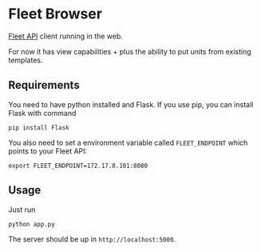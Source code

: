 # Fleet Browser

[Fleet API](https://github.com/coreos/fleet/blob/master/Documentation/api-v1.md) client running in the web.

For now it has view capabilities + plus the ability to put units from existing templates.

## Requirements

You need to have python installed and Flask. If you use pip, you can install Flask
with command

```
pip install Flask
```

You also need to set a environment variable called `FLEET_ENDPOINT` which points to your
Fleet API:

```
export FLEET_ENDPOINT=172.17.8.101:8080
```

## Usage

Just run
```
python app.py
```

The server should be up in `http://localhost:5000`.
